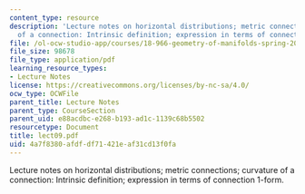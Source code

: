 ```yaml
---
content_type: resource
description: 'Lecture notes on horizontal distributions; metric connections; curvature
  of a connection: Intrinsic definition; expression in terms of connection 1-form.'
file: /ol-ocw-studio-app/courses/18-966-geometry-of-manifolds-spring-2007/4a7f8380afdfdf71421eaf31cd13f0fa_lect09.pdf
file_size: 98678
file_type: application/pdf
learning_resource_types:
- Lecture Notes
license: https://creativecommons.org/licenses/by-nc-sa/4.0/
ocw_type: OCWFile
parent_title: Lecture Notes
parent_type: CourseSection
parent_uid: e88acdbc-e268-b193-ad1c-1139c68b5502
resourcetype: Document
title: lect09.pdf
uid: 4a7f8380-afdf-df71-421e-af31cd13f0fa
---
```

Lecture notes on horizontal distributions; metric connections; curvature of a connection: Intrinsic definition; expression in terms of connection 1-form.